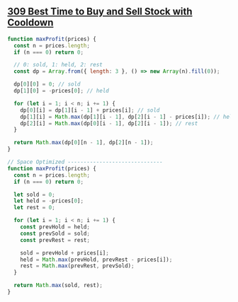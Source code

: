 ## [309 Best Time to Buy and Sell Stock with Cooldown](https://leetcode.com/problems/best-time-to-buy-and-sell-stock-with-cooldown/description/)

<!-- notecardId: 1752499740206 -->

```js
function maxProfit(prices) {
  const n = prices.length;
  if (n === 0) return 0;

  // 0: sold, 1: held, 2: rest
  const dp = Array.from({ length: 3 }, () => new Array(n).fill(0));

  dp[0][0] = 0; // sold
  dp[1][0] = -prices[0]; // held

  for (let i = 1; i < n; i += 1) {
    dp[0][i] = dp[1][i - 1] + prices[i]; // sold
    dp[1][i] = Math.max(dp[1][i - 1], dp[2][i - 1] - prices[i]); // held
    dp[2][i] = Math.max(dp[0][i - 1], dp[2][i - 1]); // rest
  }

  return Math.max(dp[0][n - 1], dp[2][n - 1]);
}

// Space Optimized ------------------------------
function maxProfit(prices) {
  const n = prices.length;
  if (n === 0) return 0;

  let sold = 0;
  let held = -prices[0];
  let rest = 0;

  for (let i = 1; i < n; i += 1) {
    const prevHold = held;
    const prevSold = sold;
    const prevRest = rest;

    sold = prevHold + prices[i];
    held = Math.max(prevHold, prevRest - prices[i]);
    rest = Math.max(prevRest, prevSold);
  }

  return Math.max(sold, rest);
}
```
